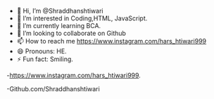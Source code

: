 
- 👋 Hi, I’m @Shraddhanshtiwari
- 👀 I’m interested in Coding,HTML, JavaScript.
- 🌱 I’m currently learning BCA.
- 💞️ I’m looking to collaborate on Github
- 📫 How to reach me https://www.instagram.com/hars_htiwari999
- 😄 Pronouns: HE.
- ⚡ Fun fact: Smiling.

-https://www.instagram.com/hars_htiwari999.

-Github.com/Shraddhanshtiwari
